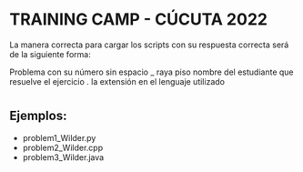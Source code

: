 # <h1>TRAINING CAMP - CÚCUTA 2022</h1>
La manera correcta para cargar los scripts con su respuesta correcta será de la siguiente forma:

Problema con su número sin espacio _ raya piso nombre del estudiante que resuelve el ejercicio . la extensión en el lenguaje utilizado
# <h2>Ejemplos:</h2> 
* problem1_Wilder.py
* problem2_Wilder.cpp
* problem3_Wilder.java